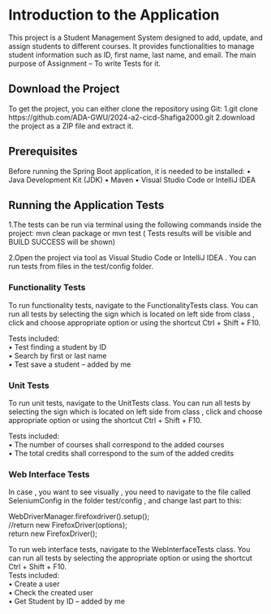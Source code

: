 
<h1>Introduction to the Application</h1>
This project is a Student Management System designed to add, update, and assign students to different courses. It provides functionalities to manage student information such as ID, first name, last name, and email. The main purpose of Assignment – To write Tests for it.<br>

<h2>Download the Project</h2>
To get the project, you can either clone the repository using Git:
1.git clone https://github.com/ADA-GWU/2024-a2-cicd-Shafiga2000.git 
2.download the project as a ZIP file and extract it.<br>

<h2>Prerequisites</h2>
Before running the Spring Boot application, it is needed to be installed:
•	Java Development Kit (JDK)
•	Maven
•	Visual Studio Code or IntelliJ IDEA<br>

<h2>Running the Application Tests</h2>
1.The tests can be run via terminal using the following commands inside the project:
mvn clean package or mvn test ( Tests results will be visible and BUILD SUCCESS will be shown)

2.Open the project via tool as Visual Studio Code or  IntelliJ IDEA . You can run tests from files in the test/config folder.

<h3>Functionality Tests</h3>
<p>To run functionality tests, navigate to the FunctionalityTests class. You can run all tests by selecting the sign which is located on left side from class , click and choose appropriate option or using the shortcut Ctrl + Shift + F10.</p>
Tests included:<br>
•	Test finding a student by ID<br>
•	Search by first or last name<br>
•	Test save a student – added by me<br>
<h3>Unit Tests</h3>
<p>To run unit tests, navigate to the UnitTests class. You can run all tests by selecting the sign which is located on left side from class , click and choose appropriate option or using the shortcut Ctrl + Shift + F10.</p>
Tests included:<br>
•	The number of courses shall correspond to the added courses<br>
•	The total credits shall correspond to the sum of the added credits <br>

<h3>Web Interface Tests</h3>
In case , you want to see visually , you need to navigate to the file called SeleniumConfig in the folder test/config , and change last part to this:<br>


WebDriverManager.firefoxdriver().setup();<br>
 //return new FirefoxDriver(options);<br>
return new FirefoxDriver();<br>


To run web interface tests, navigate to the WebInterfaceTests class. You can run all tests by selecting the appropriate option or using the shortcut Ctrl + Shift + F10.<br>
Tests included:<br>
•	Create a user<br>
•	Check the created user<br>
•	Get Student by ID – added by me
